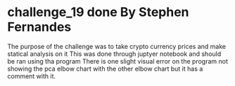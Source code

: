 # challenge_19 done By Stephen Fernandes
The purpose of the challenge was to take crypto currency prices and make statical analysis on it 
This was done through juptyer notebook and should be ran using tha program 
There is one slight visual error on the program not showing the pca elbow chart with the other elbow chart but it has a comment with it.
